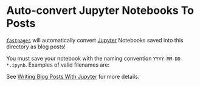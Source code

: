 # Auto-convert Jupyter Notebooks To Posts

[`fastpages`](https://github.com/fastai/fastpages) will automatically convert [Jupyter](https://jupyter.org/) Notebooks saved into this directory as blog posts!

You must save your notebook with the naming convention `YYYY-MM-DD-*.ipynb`.  Examples of valid filenames are:

See [Writing Blog Posts With Jupyter](https://github.com/fastai/fastpages#writing-blog-posts-with-jupyter) for more details.
